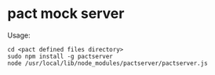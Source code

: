 pact mock server
==============

Usage:
```
cd <pact defined files directory>
sudo npm install -g pactserver
node /usr/local/lib/node_modules/pactserver/pactserver.js
```